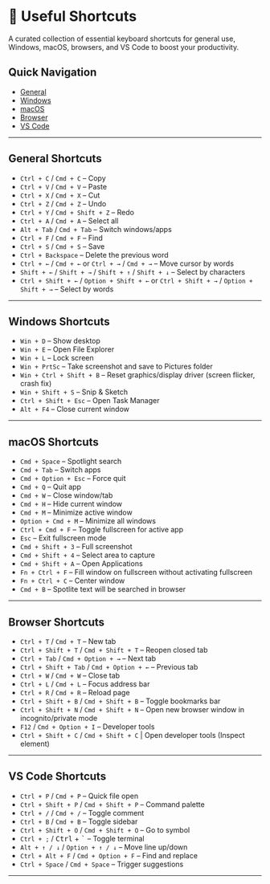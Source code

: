 # 🗿 Useful Shortcuts

A curated collection of essential keyboard shortcuts for general use, Windows, macOS, browsers, and VS Code to boost your productivity.

## Quick Navigation

- [General](#general-shortcuts)  
- [Windows](#windows-shortcuts)  
- [macOS](#macos-shortcuts)  
- [Browser](#browser-shortcuts)  
- [VS Code](#vs-code-shortcuts)  

---

## General Shortcuts

- `Ctrl + C` / `Cmd + C` – Copy  
- `Ctrl + V` / `Cmd + V` – Paste  
- `Ctrl + X` / `Cmd + X` – Cut  
- `Ctrl + Z` / `Cmd + Z` – Undo  
- `Ctrl + Y` / `Cmd + Shift + Z` – Redo  
- `Ctrl + A` / `Cmd + A` – Select all  
- `Alt + Tab` / `Cmd + Tab` – Switch windows/apps  
- `Ctrl + F` / `Cmd + F` – Find  
- `Ctrl + S` / `Cmd + S` – Save
- `Ctrl + Backspace` – Delete the previous word  
- `Ctrl + ←` / `Cmd + ←` or `Ctrl + →` / `Cmd + →` – Move cursor by words  
- `Shift + ←` / `Shift + →` / `Shift + ↑` / `Shift + ↓` – Select by characters  
- `Ctrl + Shift + ←` / `Option + Shift + ←` or `Ctrl + Shift + →` / `Option + Shift + →` – Select by words  

---

## Windows Shortcuts

- `Win + D` – Show desktop  
- `Win + E` – Open File Explorer  
- `Win + L` – Lock screen
- `Win + PrtSc` – Take screenshot and save to Pictures folder  
- `Win + Ctrl + Shift + B` – Reset graphics/display driver (screen flicker, crash fix)  
- `Win + Shift + S` – Snip & Sketch  
- `Ctrl + Shift + Esc` – Open Task Manager  
- `Alt + F4` – Close current window  

---

## macOS Shortcuts

- `Cmd + Space` – Spotlight search  
- `Cmd + Tab` – Switch apps  
- `Cmd + Option + Esc` – Force quit  
- `Cmd + Q` – Quit app  
- `Cmd + W` – Close window/tab  
- `Cmd + H` – Hide current window  
- `Cmd + M` – Minimize active window  
- `Option + Cmd + M` – Minimize all windows  
- `Ctrl + Cmd + F` – Toggle fullscreen for active app  
- `Esc` – Exit fullscreen mode  
- `Cmd + Shift + 3` – Full screenshot  
- `Cmd + Shift + 4` – Select area to capture  
- `Cmd + Shift + A` – Open Applications  
- `Fn + Ctrl + F` – Fill window on fullscreen without activating fullscreen  
- `Fn + Ctrl + C` – Center window  
- `Cmd + B` – Spotlite text will be searched in browser

---

## Browser Shortcuts

- `Ctrl + T` / `Cmd + T` – New tab  
- `Ctrl + Shift + T` / `Cmd + Shift + T` – Reopen closed tab  
- `Ctrl + Tab` / `Cmd + Option + →` – Next tab  
- `Ctrl + Shift + Tab` / `Cmd + Option + ←` – Previous tab  
- `Ctrl + W` / `Cmd + W` – Close tab  
- `Ctrl + L` / `Cmd + L` – Focus address bar  
- `Ctrl + R` / `Cmd + R` – Reload page  
- `Ctrl + Shift + B` / `Cmd + Shift + B` – Toggle bookmarks bar
- `Ctrl + Shift + N` / `Cmd + Shift + N` – Open new browser window in incognito/private mode  
- `F12` / `Cmd + Option + I` – Developer tools
- `Ctrl + Shift + C` / `Cmd + Shift + C` | Open developer tools (Inspect element)

---

## VS Code Shortcuts

- `Ctrl + P` / `Cmd + P` – Quick file open  
- `Ctrl + Shift + P` / `Cmd + Shift + P` – Command palette  
- `Ctrl + /` / `Cmd + /` – Toggle comment  
- `Ctrl + B` / `Cmd + B` – Toggle sidebar  
- `Ctrl + Shift + O` / `Cmd + Shift + O` – Go to symbol  
- `Ctrl + ;` / <kbd>Ctrl</kbd> + <kbd>`</kbd> – Toggle terminal  
- `Alt + ↑ / ↓` / `Option + ↑ / ↓` – Move line up/down  
- `Ctrl + Alt + F` / `Cmd + Option + F` – Find and replace 
- `Ctrl + Space` / `Cmd + Space` – Trigger suggestions  

---
